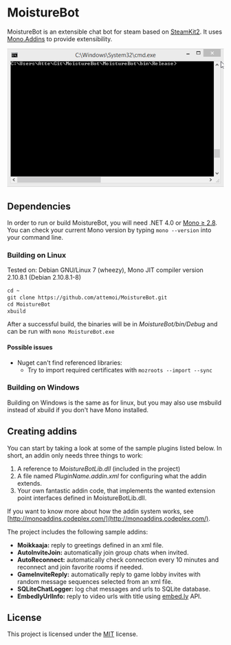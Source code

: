 # MoistureBot

MoistureBot is an extensible chat bot for steam based on [SteamKit2](https://github.com/SteamRE/SteamKit). 
It uses [Mono.Addins](http://monoaddins.codeplex.com/) to provide extensibility.

![Example usage](/assets/example_usage.gif?raw=true "Example usage")

## Dependencies

In order to run or build MoistureBot, you will need .NET 4.0 or [Mono ≥ 2.8](http://mono-project.com). You can check your current Mono version by typing `mono --version` into your command line.

### Building on Linux

Tested on: Debian GNU/Linux 7 (wheezy), Mono JIT compiler version 2.10.8.1 (Debian 2.10.8.1-8)

```
cd ~
git clone https://github.com/attemoi/MoistureBot.git
cd MoistureBot
xbuild
```

After a successful build, the binaries will be in _MoistureBot/bin/Debug_ and can be run with `mono MoistureBot.exe`

#### Possible issues
  - Nuget can't find referenced libraries:
    * Try to import required certificates with `mozroots --import --sync`

### Building on Windows

Building on Windows is the same as for linux, but you may also use msbuild instead of xbuild if you don't have Mono installed.

## Creating addins

You can start by taking a look at some of the sample plugins listed below. In short, an addin only needs three things to work:   
  1. A reference to _MoistureBotLib.dll_ (included in the project)
  2. A file named _PluginName.addin.xml_ for configuring what the addin extends.
  3. Your own fantastic addin code, that implements the wanted extension point interfaces defined in MoistureBotLib.dll.

If you want to know more about how the addin system works, see [http://monoaddins.codeplex.com/](http://monoaddins.codeplex.com/).

The project includes the following sample addins: 

  - **Moikkaaja:** reply to greetings defined in an xml file.
  - **AutoInviteJoin:** automatically join group chats when invited.
  - **AutoReconnect:** automatically check connection every 10 minutes and reconnect and join favorite rooms if needed.
  - **GameInviteReply:** automatically reply to game lobby invites with random message sequences selected from an xml file.
  - **SQLiteChatLogger:** log chat messages and urls to SQLite database.
  - **EmbedlyUrlInfo:** reply to video urls with title using [embed.ly](http://embed.ly/) API.

## License

This project is licensed under the [MIT](http://opensource.org/licenses/MIT) license.
